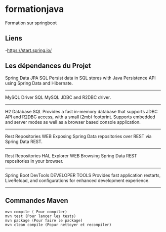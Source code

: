 # formationjava
Formation sur springboot



## Liens
-https://start.spring.io/

## Les dépendances du Projet
Spring Data JPA SQL
Persist data in SQL stores with Java Persistence API using Spring Data and Hibernate.
*********
MySQL Driver SQL
MySQL JDBC and R2DBC driver.
***************
H2 Database SQL
Provides a fast in-memory database that supports JDBC API and R2DBC access, with a small (2mb) footprint. Supports embedded and server modes as well as a browser based console application.
**********************
Rest Repositories WEB
Exposing Spring Data repositories over REST via Spring Data REST.
*************************
Rest Repositories HAL Explorer WEB
Browsing Spring Data REST repositories in your browser.
*********************************
Spring Boot DevTools DEVELOPER TOOLS
Provides fast application restarts, LiveReload, and configurations for enhanced development experience.


*************************************
## Commandes Maven

```
mvn compile ( Pour compiler)
mvn test (Pour lancer les tests)
mvn package (Pour faire le package)
mvn clean compile (Popur nettoyer et recompiler)

```
